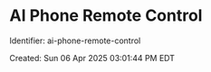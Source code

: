# AI Phone Remote Control

Identifier: ai-phone-remote-control

Created: Sun 06 Apr 2025 03:01:44 PM EDT

